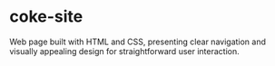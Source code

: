 # coke-site

 Web page built with HTML and CSS, presenting clear navigation and visually appealing design for straightforward user interaction.
